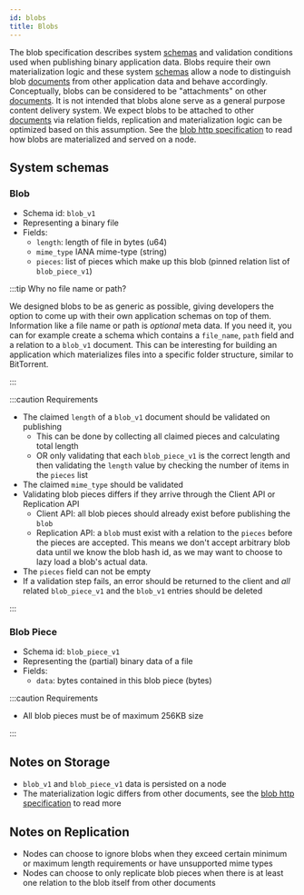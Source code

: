 ```yaml
---
id: blobs
title: Blobs
---
```


The blob specification describes system [schemas][schemas] and validation conditions used when publishing binary application data. Blobs require their own materialization logic and these system [schemas][schemas] allow a node to distinguish blob [documents][documents] from other application data and behave accordingly. Conceptually, blobs can be considered to be "attachments" on other [documents][documents]. It is not intended that blobs alone serve as a general purpose content delivery system. We expect blobs to be attached to other [documents][documents] via relation fields, replication and materialization logic can be optimized based on this assumption. See the [blob http specification][blob-http] to read how blobs are materialized and served on a node.

## System schemas

### Blob

- Schema id: `blob_v1`
- Representing a binary file
- Fields:
    - `length`: length of file in bytes (u64)
    - `mime_type` IANA mime-type (string)
    - `pieces`: list of pieces which make up this blob (pinned relation list of `blob_piece_v1`)

:::tip Why no file name or path?

We designed blobs to be as generic as possible, giving developers the option to come up with their own application schemas on top of them. Information like a file name or path is _optional_ meta data. If you need it, you can for example create a schema which contains a `file_name`, `path` field and a relation to a `blob_v1` document. This can be interesting for building an application which materializes files into a specific folder structure, similar to BitTorrent.

:::

:::caution Requirements

- The claimed `length` of a `blob_v1` document should be validated on publishing
    - This can be done by collecting all claimed pieces and calculating total length
    - OR only validating that each `blob_piece_v1` is the correct length and then validating the `length` value by checking the number of items in the `pieces` list
- The claimed `mime_type` should be validated
- Validating blob pieces differs if they arrive through the Client API or Replication API
    - Client API: all blob pieces should already exist before publishing the `blob`
    - Replication API: a `blob` must exist with a relation to the `pieces` before the pieces are accepted. This means we don't accept arbitrary blob data until we know the blob hash id, as we may want to choose to lazy load a blob's actual data.
- The `pieces` field can not be empty
- If a validation step fails, an error should be returned to the client and _all_ related `blob_piece_v1` and the `blob_v1` entries should be deleted

:::

### Blob Piece

- Schema id: `blob_piece_v1`
- Representing the (partial) binary data of a file
- Fields:
    - `data`: bytes contained in this blob piece (bytes)

:::caution Requirements

- All blob pieces must be of maximum 256KB size

:::

## Notes on Storage

- `blob_v1` and `blob_piece_v1` data is persisted on a node
- The materialization logic differs from other documents, see the [blob http specification][blob-http] to read more

## Notes on Replication

- Nodes can choose to ignore blobs when they exceed certain minimum or maximum length requirements or have unsupported mime types
- Nodes can choose to only replicate blob pieces when there is at least one relation to the blob itself from other documents

[schemas]: /specifications/aquadoggo/data-types/schemas
[documents]: /specifications/aquadoggo/data-types/documents
[blob-http]: /specifications/aquadoggo/APIs/blob-http
